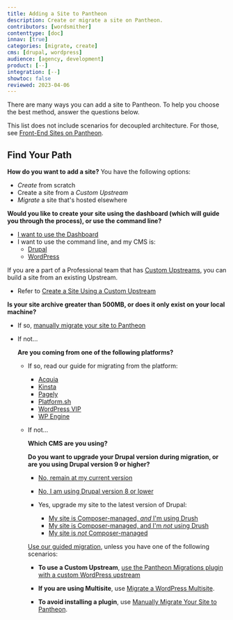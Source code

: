 ```yaml
---
title: Adding a Site to Pantheon
description: Create or migrate a site on Pantheon.
contributors: [wordsmither]
contenttype: [doc]
innav: [true]
categories: [migrate, create]
cms: [drupal, wordpress]
audience: [agency, development]
product: [--]
integration: [--]
showtoc: false
reviewed: 2023-04-06
---
```


There are many ways you can add a site to Pantheon.  To help you choose the best method, answer the questions below.

<Alert title="Note" type="info" >

This list does not include scenarios for decoupled architecture. For those, see [Front-End Sites on Pantheon](/guides/decoupled).

</Alert>

## Find Your Path

**How do you want to add a site?**  You have the following options:
- *Create* from scratch
- Create a site from a *Custom Upstream*
- *Migrate* a site that's hosted elsewhere

<TabList>

<Tab title="Create" id="add" active={true}>

**Would you like to create your site using the dashboard (which will guide you through the process), or use the command line?**

- [I want to use the Dashboard](/add-site-dashboard)
- I want to use the command line, and my CMS is:
  - [Drupal](/terminus-drupal-site-management)
  - [WordPress](/guides/create-wp-site)

</Tab>

<Tab title="Custom Upstream" id="cu">

If you are a part of a Professional team that has [Custom Upstreams](/guides/custom-upstream), you can build a site from an existing Upstream.

- Refer to [Create a Site Using a Custom Upstream](/add-site-custom-upstream)

</Tab>

<Tab title="Migrate" id="migrate">

**Is your site archive greater than 500MB, or does it only exist on your local machine?**

- If so, [manually migrate your site to Pantheon](/migrate-manual)

- If not...

  **Are you coming from one of the following platforms?**
    - If so, read our guide for migrating from the platform:

      - [Acquia](/guides/acquia)
      - [Kinsta](/guides/kinsta)
      - [Pagely](/guides/pagely)
      - [Platform.sh](/guides/platformsh)
      - [WordPress VIP](/guides/wordpressvip)
      - [WP Engine](/guides/wpengine)

    - If not...

      **Which CMS are you using?**

      <Accordion title="Drupal" id="drupal">

      **Do you want to upgrade your Drupal version during migration, or are you using Drupal version 9 or higher?**

      - [No, remain at my current version](/guides/guided)

      - [No, I am using Drupal version 8 or lower](/guides/drupal-unhosted)

      - Yes, upgrade my site to the latest version of Drupal:
        - [My site is Composer-managed, *and* I'm using Drush](/guides/drush/drush-import)
        - [My site is Composer-managed, and I'm *not* using Drush](/guides/drupal-unhosted-composer)
        - [My site is *not* Composer-managed](/guides/drupal-unhosted)

      </Accordion>

      <Accordion title="WordPress" id="wordpress">

      [Use our guided migration](/guides/guided), unless you have one of the following scenarios:

      - **To use a Custom Upstream**, [use the Pantheon Migrations plugin with a custom WordPress upstream](https://wordpress.org/plugins/bv-pantheon-migration/#description)

      - **If you are using Multisite**, use [Migrate a WordPress Multisite](/migrate-wordpress-multisite).

      - **To avoid installing a plugin**, use [Manually Migrate Your Site to Pantheon](/migrate-manual).

      </Accordion>

</Tab>



</TabList>


